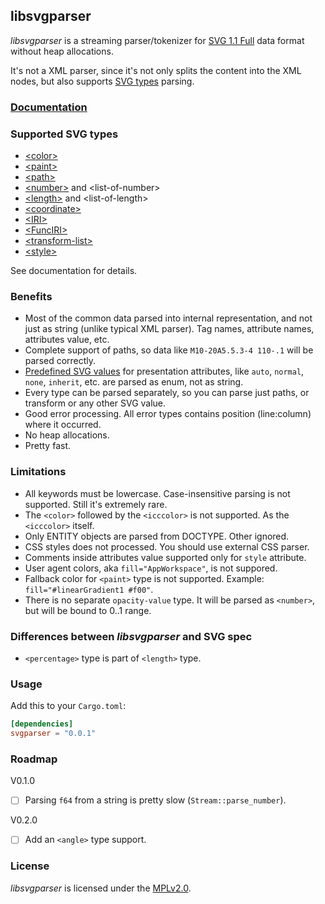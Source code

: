 ## libsvgparser

*libsvgparser* is a streaming parser/tokenizer for [SVG 1.1 Full](https://www.w3.org/TR/SVG/)
data format without heap allocations.

It's not a XML parser, since it's not only splits the content into the XML nodes,
but also supports [SVG types](https://www.w3.org/TR/SVG/types.html#BasicDataTypes) parsing.

### [Documentation](https://docs.rs/svgparser/)

### Supported SVG types
 - [\<color\>](https://www.w3.org/TR/SVG/types.html#DataTypeColor)
 - [\<paint\>](https://www.w3.org/TR/SVG/painting.html#SpecifyingPaint)
 - [\<path\>](https://www.w3.org/TR/SVG/paths.html#PathData)
 - [\<number\>](https://www.w3.org/TR/SVG/types.html#DataTypeNumber) and \<list-of-number\>
 - [\<length\>](https://www.w3.org/TR/SVG/types.html#DataTypeLength) and \<list-of-length\>
 - [\<coordinate\>](https://www.w3.org/TR/SVG/types.html#DataTypeCoordinate)
 - [\<IRI\>](https://www.w3.org/TR/SVG/types.html#DataTypeIRI)
 - [\<FuncIRI\>](https://www.w3.org/TR/SVG/types.html#DataTypeFuncIRI)
 - [\<transform-list\>](https://www.w3.org/TR/SVG/types.html#DataTypeTransformList)
 - [\<style\>](https://www.w3.org/TR/SVG/styling.html#StyleAttribute)

See documentation for details.

### Benefits
 - Most of the common data parsed into internal representation, and not just as string
   (unlike typical XML parser). Tag names, attribute names, attributes value, etc.
 - Complete support of paths, so data like `M10-20A5.5.3-4 110-.1` will be parsed correctly.
 - [Predefined SVG values](https://www.w3.org/TR/SVG/propidx.html) for presentation attributes,
   like `auto`, `normal`, `none`, `inherit`, etc. are parsed as enum, not as string.
 - Every type can be parsed separately, so you can parse just paths, or transform
   or any other SVG value.
 - Good error processing. All error types contains position (line:column) where it occurred.
 - No heap allocations.
 - Pretty fast.

### Limitations
 - All keywords must be lowercase. Case-insensitive parsing is not supported.
   Still it's extremely rare.
 - The `<color>` followed by the `<icccolor>` is not supported. As the `<icccolor>` itself.
 - Only ENTITY objects are parsed from DOCTYPE. Other ignored.
 - CSS styles does not processed. You should use external CSS parser.
 - Comments inside attributes value supported only for `style` attribute.
 - User agent colors, aka `fill="AppWorkspace"`, is not suppored.
 - Fallback color for `<paint>` type is not supported. Example: `fill="#linearGradient1 #f00"`.
 - There is no separate `opacity-value` type. It will be parsed as `<number>`,
   but will be bound to 0..1 range.

### Differences between *libsvgparser* and SVG spec
 - `<percentage>` type is part of `<length>` type.

### Usage

Add this to your `Cargo.toml`:

```toml
[dependencies]
svgparser = "0.0.1"
```

### Roadmap

V0.1.0
 - [ ] Parsing `f64` from a string is pretty slow (`Stream::parse_number`).

V0.2.0
 - [ ] Add an `<angle>` type support.

### License

*libsvgparser* is licensed under the [MPLv2.0](https://www.mozilla.org/en-US/MPL/).
